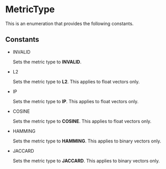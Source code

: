 # MetricType

This is an enumeration that provides the following constants.

## Constants

- INVALID

    Sets the metric type to **INVALID**.

- L2

    Sets the metric type to **L2**. This applies to float vectors only.

- IP

    Sets the metric type to **IP**. This applies to float vectors only.

- COSINE

    Sets the metric type to **COSINE**. This applies to float vectors only.

- HAMMING

    Sets the metric type to **HAMMING**. This applies to binary vectors only.

- JACCARD

    Sets the metric type to **JACCARD**. This applies to binary vectors only.

